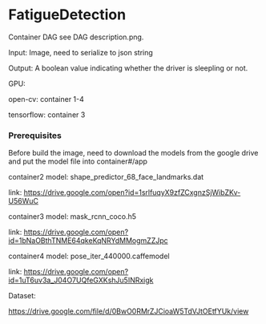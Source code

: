 # FatigueDetection

Container DAG see DAG description.png.

Input: Image, need to serialize to json string

Output: A boolean value indicating whether the driver is sleepling or not.

GPU:

open-cv: container 1-4

tensorflow: container 3



### Prerequisites

Before build the image, need to download the models from the google drive and put the model file into container#/app

container2 model: shape_predictor_68_face_landmarks.dat

link: https://drive.google.com/open?id=1srlfuqyX9zfZCxgnzSjWibZKv-U56WuC

container3 model: mask_rcnn_coco.h5

link: https://drive.google.com/open?id=1bNaOBthTNME64qkeKqNRYdMMogmZZJpc

container4 model: pose_iter_440000.caffemodel

link: https://drive.google.com/open?id=1uT6uv3a_J04O7UQfeGXKshJu5INRxigk

Dataset:

https://drive.google.com/file/d/0BwO0RMrZJCioaW5TdVJtOEtfYUk/view


